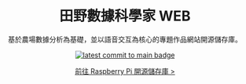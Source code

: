 [latest commit to main link]: https://github.com/johnlin10/agriscientist-ai-web/commits/main

[latest commit to main badge]: https://flat.badgen.net/github/last-commit/johnlin10/agriscientist-ai-web/main?icon=github&color=34a84d&label=最後更新&cache=900

<div align="center">

# 田野數據科學家 WEB

基於農場數據分析為基礎，並以語音交互為核心的專題作品網站開源儲存庫。

[![latest commit to main badge]][latest commit to main link]

[前往 Raspberry Pi 開源儲存庫 >](https://github.com/johnlin10/agriscientist-ai-raspberrypi)

</div>
